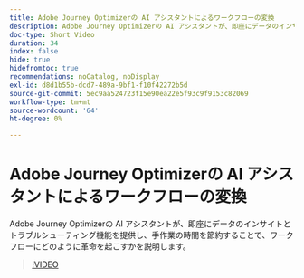 ```yaml
---
title: Adobe Journey Optimizerの AI アシスタントによるワークフローの変換
description: Adobe Journey Optimizerの AI アシスタントが、即座にデータのインサイトとトラブルシューティング機能を提供し、手作業の時間を節約することで、ワークフローにどのように革命を起こすかを説明します。
doc-type: Short Video
duration: 34
index: false
hide: true
hidefromtoc: true
recommendations: noCatalog, noDisplay
exl-id: d8d1b55b-dcd7-489a-9bf1-f10f42272b5d
source-git-commit: 5ec9aa524723f15e90ea22e5f93c9f9153c82069
workflow-type: tm+mt
source-wordcount: '64'
ht-degree: 0%

---
```


# Adobe Journey Optimizerの AI アシスタントによるワークフローの変換

Adobe Journey Optimizerの AI アシスタントが、即座にデータのインサイトとトラブルシューティング機能を提供し、手作業の時間を節約することで、ワークフローにどのように革命を起こすかを説明します。

<!-- 65_S653_3442539_33_transforming-workflows-with-ai-assistant-in-adobe-journey-optimizer -->
>[!VIDEO](https://video.tv.adobe.com/v/3460432/?learn=on&enablevpops=true&captions=jpn)
